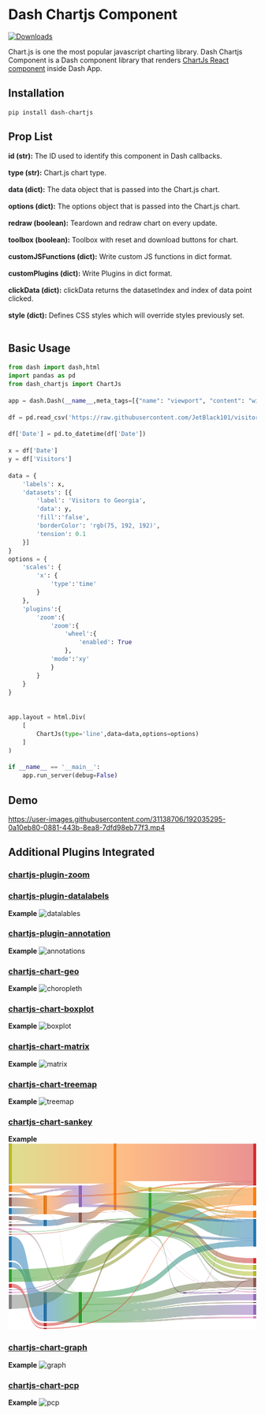 # Dash Chartjs Component

[![Downloads](https://static.pepy.tech/badge/dash-chartjs)](https://pepy.tech/project/dash-chartjs)

Chart.js is one the most popular javascript charting library. 
Dash Chartjs Component is a Dash component library that renders [ChartJs React component](https://react-chartjs-2.js.org/) inside Dash App.

## Installation

```
pip install dash-chartjs
```

## Prop List
    
**id (str):** The ID used to identify this component in Dash callbacks.<br><br>
**type (str):** Chart.js chart type.<br><br>
**data (dict):** The data object that is passed into the Chart.js chart.<br><br>
**options (dict):** The options object that is passed into the Chart.js chart.<br><br>
**redraw (boolean):** Teardown and redraw chart on every update.<br><br>
**toolbox (boolean):** Toolbox with reset and download buttons for chart.<br><br>
**customJSFunctions (dict):** Write custom JS functions in dict format.<br><br>
**customPlugins (dict):** Write Plugins in dict format.<br><br>
**clickData (dict):** clickData returns the datasetIndex and index of data point clicked.<br><br>
**style (dict):** Defines CSS styles which will override styles previously set.<br><br>


## Basic Usage

```python
from dash import dash,html
import pandas as pd
from dash_chartjs import ChartJs

app = dash.Dash(__name__,meta_tags=[{"name": "viewport", "content": "width=device-width, initial-scale=1"}])

df = pd.read_csv('https://raw.githubusercontent.com/JetBlack101/visitors-to-georgia-ts-analysis/main/Data/VisitorsToGeorgia_2011-2019.csv')

df['Date'] = pd.to_datetime(df['Date'])

x = df['Date']
y = df['Visitors']

data = {
    'labels': x,
    'datasets': [{
        'label': 'Visitors to Georgia',
        'data': y,
        'fill':'false',
        'borderColor': 'rgb(75, 192, 192)',
        'tension': 0.1
    }]
}
options = {
    'scales': {
        'x': {
            'type':'time'
        }
    },
    'plugins':{
        'zoom':{
            'zoom':{
                'wheel':{
                    'enabled': True
                },
            'mode':'xy'
            }
        }
    } 
}


app.layout = html.Div(
    [
        ChartJs(type='line',data=data,options=options)
    ]
)

if __name__ == '__main__':
    app.run_server(debug=False)
```

## Demo

https://user-images.githubusercontent.com/31138706/192035295-0a10eb80-0881-443b-8ea8-7dfd98eb77f3.mp4

## Additional Plugins Integrated
### [chartjs-plugin-zoom](https://www.chartjs.org/chartjs-plugin-zoom/latest/)

### [chartjs-plugin-datalabels](https://chartjs-plugin-datalabels.netlify.app/)

**Example**
![datalables](https://github.com/zenalytiks/dash-chartjs/assets/31138706/f338eda9-4e0c-4128-ac72-972bbd488c6d)

### [chartjs-plugin-annotation](https://www.chartjs.org/chartjs-plugin-annotation/latest/)

**Example**
![annotations](https://github.com/zenalytiks/dash-chartjs/assets/31138706/1dec90df-69f9-4098-9b01-3f06d46248f1)

### [chartjs-chart-geo](https://www.sgratzl.com/chartjs-chart-geo/)

**Example**
![choropleth](https://user-images.githubusercontent.com/4129778/78821942-8b974700-79da-11ea-988d-142f7788ffe6.png)

### [chartjs-chart-boxplot](www.sgratzl.com/chartjs-chart-boxplot/)

**Example**
![boxplot](https://user-images.githubusercontent.com/4129778/42724341-9a6ec554-8770-11e8-99b5-626e34dafdb3.png)

### [chartjs-chart-matrix](https://chartjs-chart-matrix.pages.dev/)

**Example**
![matrix](https://github.com/kurkle/chartjs-chart-matrix/blob/main/matrix.png)

### [chartjs-chart-treemap](https://chartjs-chart-treemap.pages.dev/)

**Example**
![treemap](https://github.com/kurkle/chartjs-chart-treemap/blob/main/treemap.png)

### [chartjs-chart-sankey](https://github.com/kurkle/chartjs-chart-sankey)

**Example**
![sankey](https://github.com/kurkle/chartjs-chart-sankey/blob/main/test/fixtures/energy.png)

### [chartjs-chart-graph](www.sgratzl.com/chartjs-chart-graph/)

**Example**
![graph](https://user-images.githubusercontent.com/4129778/65398353-9bc03f80-dd84-11e9-8f14-339635c1ba4e.png)

### [chartjs-chart-pcp](www.sgratzl.com/chartjs-chart-pcp/)

**Example**
![pcp](https://user-images.githubusercontent.com/4129778/79225882-bad80900-7e5d-11ea-89cf-f59f30987882.png)





